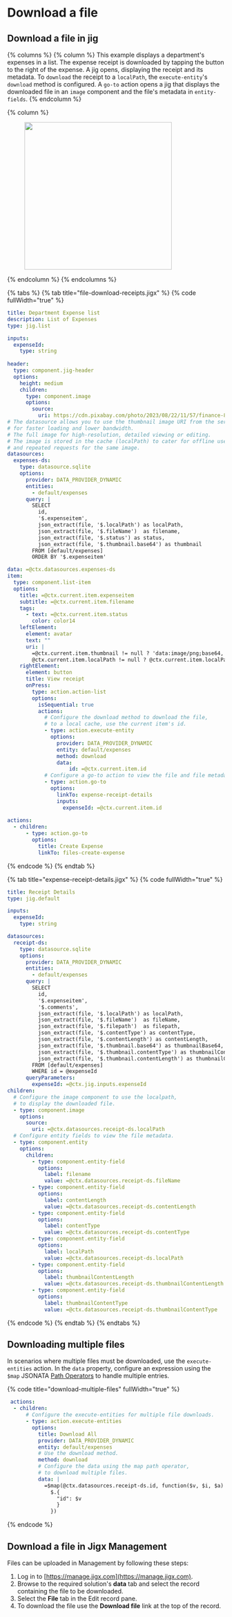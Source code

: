 # Download a file

## Download a file in jig

{% columns %}
{% column %}
This example displays a department's expenses in a list. The expense receipt is downloaded by tapping the button to the right of the expense. A jig opens, displaying the receipt and its metadata. To `download` the receipt to a `localPath`, the `execute-entity`'s `download` method is configured. A `go-to` action opens a jig that displays the downloaded file in an `image` component and the file's metadata in `entity-fields`.&#x20;
{% endcolumn %}

{% column %}
<figure><img src="../../../.gitbook/assets/DF-download-file.gif" alt="" width="341"><figcaption></figcaption></figure>
{% endcolumn %}
{% endcolumns %}

{% tabs %}
{% tab title="file-download-receipts.jigx" %}
{% code fullWidth="true" %}
```yaml
title: Department Expense list
description: List of Expenses
type: jig.list

inputs:
  expenseId:
    type: string 
    
header:
  type: component.jig-header
  options:
    height: medium
    children:
      type: component.image
      options:
        source:
          uri: https://cdn.pixabay.com/photo/2023/08/22/11/57/finance-8206242_1280.jpg
# The datasource allows you to use the thumbnail image URI from the server, 
# for faster loading and lower bandwidth.
# The full image for high-resolution, detailed viewing or editing.
# The image is stored in the cache (localPath) to cater for offline use,
# and repeated requests for the same image. 
datasources:
  expenses-ds:
    type: datasource.sqlite
    options:
      provider: DATA_PROVIDER_DYNAMIC
      entities:
        - default/expenses
      query: |
        SELECT
          id,
          '$.expenseitem',
          json_extract(file, '$.localPath') as localPath,
          json_extract(file, '$.fileName')  as filename,
          json_extract(file, '$.status') as status,
          json_extract(file, '$.thumbnail.base64') as thumbnail
        FROM [default/expenses]
        ORDER BY '$.expenseitem'

data: =@ctx.datasources.expenses-ds
item:
  type: component.list-item
  options:
    title: =@ctx.current.item.expenseitem
    subtitle: =@ctx.current.item.filename 
    tags:
      - text: =@ctx.current.item.status
        color: color14  
    leftElement:
      element: avatar
      text: ""
      uri: |
        =@ctx.current.item.thumbnail != null ? 'data:image/png;base64,' & @ctx.current.item.thumbnail :
        @ctx.current.item.localPath != null ? @ctx.current.item.localPath
    rightElement: 
      element: button
      title: View receipt
      onPress: 
        type: action.action-list
        options:
          isSequential: true
          actions:
            # Configure the download method to download the file,
            # to a local cache, use the current item's id.
            - type: action.execute-entity
              options:
                provider: DATA_PROVIDER_DYNAMIC
                entity: default/expenses
                method: download
                data:
                    id: =@ctx.current.item.id
            # Configure a go-to action to view the file and file metadata.        
            - type: action.go-to
              options:
                linkTo: expense-receipt-details
                inputs: 
                  expenseId: =@ctx.current.item.id
            
actions:
  - children:
      - type: action.go-to
        options:
          title: Create Expense
          linkTo: files-create-expense
```
{% endcode %}
{% endtab %}

{% tab title="expense-receipt-details.jigx" %}
{% code fullWidth="true" %}
```yaml
title: Receipt Details
type: jig.default

inputs:
  expenseId:
    type: string  

datasources:
  receipt-ds:
    type: datasource.sqlite
    options:
      provider: DATA_PROVIDER_DYNAMIC
      entities:
        - default/expenses
      query: |
        SELECT
          id,
          '$.expenseitem',
          '$.comments',
          json_extract(file, '$.localPath') as localPath,
          json_extract(file, '$.fileName')  as fileName,
          json_extract(file, '$.filepath')  as filepath,
          json_extract(file, '$.contentType') as contentType,
          json_extract(file, '$.contentLength') as contentLength,
          json_extract(file, '$.thumbnail.base64') as thumbnailBase64,
          json_extract(file, '$.thumbnail.contentType') as thumbnailContentType,
          json_extract(file, '$.thumbnail.contentLength') as thumbnailContentLength
        FROM [default/expenses]
        WHERE id = @expenseId
      queryParameters:
        expenseId: =@ctx.jig.inputs.expenseId
children:  
  # Configure the image component to use the localpath,
  # to display the downloaded file.      
  - type: component.image
    options:
      source:
        uri: =@ctx.datasources.receipt-ds.localPath
  # Configure entity fields to view the file metadata.  
  - type: component.entity
    options:
      children:
        - type: component.entity-field
          options:
            label: filename
            value: =@ctx.datasources.receipt-ds.fileName
        - type: component.entity-field
          options:
            label: contentLength
            value: =@ctx.datasources.receipt-ds.contentLength
        - type: component.entity-field
          options:
            label: contentType
            value: =@ctx.datasources.receipt-ds.contentType
        - type: component.entity-field
          options:
            label: localPath
            value: =@ctx.datasources.receipt-ds.localPath
        - type: component.entity-field
          options:
            label: thumbnailContentLength
            value: =@ctx.datasources.receipt-ds.thumbnailContentLength
        - type: component.entity-field
          options:
            label: thumbnailContentType
            value: =@ctx.datasources.receipt-ds.thumbnailContentType
```
{% endcode %}
{% endtab %}
{% endtabs %}

## Downloading multiple files

In scenarios where multiple files must be downloaded, use the `execute-entities` action. In the `data` property, configure an expression using the `$map`  JSONATA [Path Operators](<Download a file.md>) to handle multiple entries.

{% code title="download-multiple-files" fullWidth="true" %}
```yaml
 actions:
  - children:
      # Configure the execute-entities for multiple file downloads.
      - type: action.execute-entities
        options:
          title: Download All
          provider: DATA_PROVIDER_DYNAMIC
          entity: default/expenses
          # Use the download method. 
          method: download
          # Configure the data using the map path operator,
          # to download multiple files.
          data: |
            =$map(@ctx.datasources.receipt-ds.id, function($v, $i, $a) {
              $.{
                "id": $v
                }
              })
```
{% endcode %}

## Download a file in Jigx Management

Files can be uploaded in Management by following these steps:

1. Log in to [https://manage.jigx.com](https://manage.jigx.com).
2. Browse to the required solution's **data** tab and select the record containing the file to be downloaded.
3. Select the **File** tab in the Edit record pane.
4. To download the file use the **Download file** link at the top of the record.
